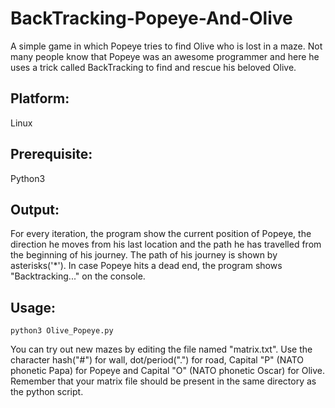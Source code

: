 # BackTracking-Popeye-And-Olive
A simple game in which Popeye tries to find Olive who is lost in a maze. Not many people know that Popeye was an awesome programmer and here he uses a trick called BackTracking to find and rescue his beloved Olive.

Platform:
--------
Linux

Prerequisite:
-------------
Python3

Output:
--------
For every iteration, the program show the current position of Popeye, the direction he moves from his last location and the path he has travelled from the beginning of his journey. The path of his journey is shown by asterisks('*'). In case Popeye hits a dead end, the program shows "Backtracking..." on the console.

Usage:
------

```
python3 Olive_Popeye.py
```

You can try out new mazes by editing the file named "matrix.txt". Use the character hash("#") for wall, dot/period(".") for road, Capital "P" (NATO phonetic Papa) for Popeye and Capital "O" (NATO phonetic Oscar) for Olive. Remember that your matrix file should be present in the same directory as the python script.
